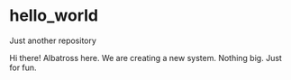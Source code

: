 # hello_world
Just another repository

Hi there!
Albatross here. We are creating a new system. Nothing big. Just for fun.
